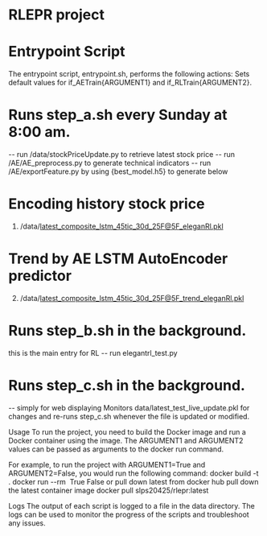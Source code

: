 # RLEPR project

# Entrypoint Script
The entrypoint script, entrypoint.sh, performs the following actions:
Sets default values for if_AETrain{ARGUMENT1} and if_RLTrain{ARGUMENT2}.

# Runs step_a.sh every Sunday at 8:00 am.
-- run /data/stockPriceUpdate.py to retrieve latest stock price
-- run /AE/AE_preprocess.py to generate technical indicators
-- run /AE/exportFeature.py by using {best_model.h5} to generate below 

# Encoding history stock price
1. /data/latest_composite_lstm_45tic_30d_25F@5F_eleganRl.pkl 
# Trend by AE LSTM AutoEncoder predictor
2. /data/latest_composite_lstm_45tic_30d_25F@5F_trend_eleganRl.pkl


# Runs step_b.sh in the background.
this is the main entry for RL
-- run elegantrl_test.py 

# Runs step_c.sh in the background.
-- simply for web displaying
Monitors data/latest_test_live_update.pkl for changes and re-runs step_c.sh whenever the file is updated or modified.

Usage
To run the project, you need to build the Docker image and run a Docker container using the image. The ARGUMENT1 and ARGUMENT2 values can be passed as arguments to the docker run command.

For example, to run the project with ARGUMENT1=True and ARGUMENT2=False, you would run the following command:
docker build -t <image name> .
docker run --rm <image name> True False
or pull down latest from docker hub
pull down the latest container image
docker pull slps20425/rlepr:latest

Logs
The output of each script is logged to a file in the data directory. The logs can be used to monitor the progress of the scripts and troubleshoot any issues.


